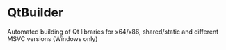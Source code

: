 # QtBuilder
Automated building of Qt libraries for x64/x86, shared/static and different MSVC versions (Windows only)
